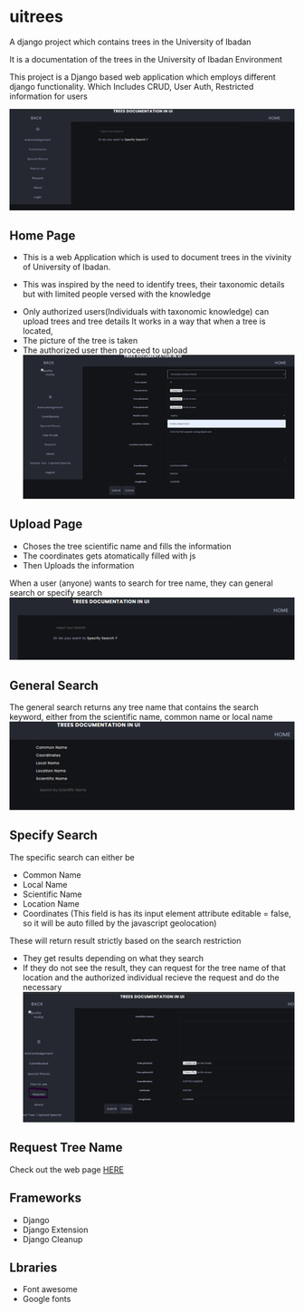 # uitrees

A django project which contains trees in the University of Ibadan

It is a documentation of the trees in the University of Ibadan Environment


This project is a Django based web application which employs different django functionality.
Which Includes CRUD, User Auth, Restricted information for users


![image](https://github.com/Dharmzeey/dharmzeey/blob/master/public//images/uitrees/homepage.png)
## **Home Page**

+ This is a web Application which is used to document trees in the vivinity of University of Ibadan. 

+ This was inspired by the need to identify trees, their taxonomic details but with limited people versed with the knowledge

- Only authorized users(Individuals with taxonomic knowledge) can upload trees and tree details
It works in a way that when a tree is located, 
- The picture of the tree is taken 
- The authorized user then proceed to upload 
![upload tree](https://github.com/Dharmzeey/dharmzeey/blob/master/public//images/uitrees/upload.png)
## **Upload Page**
- Choses the tree scientific name and fills the information
- The coordinates gets atomatically filled with js
- Then Uploads the information

When a user (anyone) wants to search for tree name, they can general search or specify search
![general search](https://github.com/Dharmzeey/dharmzeey/blob/master/public//images/uitrees/general-search.png)
## **General Search**
The general search returns any tree name that contains the search keyword, either from the scientific name, common name or local name
![specify search](https://github.com/Dharmzeey/dharmzeey/blob/master/public//images/uitrees/specify-search.png)
## **Specify Search**
The specific search can either be 
- Common Name
- Local Name
- Scientific Name
- Location Name
- Coordinates (This field is has its input element attribute editable = false, so it will be auto filled by the javascript geolocation)

These will return result strictly based on the search restriction

- They get results depending on what they search
- If they do not see the result, they can request for the tree name of that location and the authorized individual recieve the request and do the necessary
![Tree Request](https://github.com/Dharmzeey/dharmzeey/blob/master/public//images/uitrees/request-tree.png)
## **Request Tree Name**

Check out the web page [HERE](https://uitrees.herokuapp.com)

## Frameworks
- Django
- Django Extension
- Django Cleanup

## Lbraries
- Font awesome
- Google fonts

